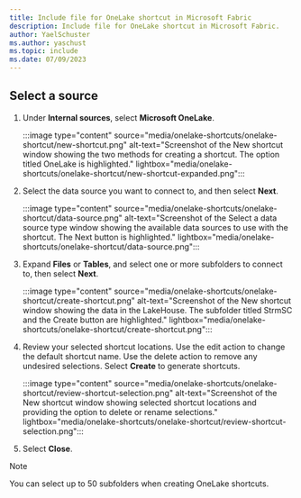 ```yaml
---
title: Include file for OneLake shortcut in Microsoft Fabric
description: Include file for OneLake shortcut in Microsoft Fabric.
author: YaelSchuster
ms.author: yaschust
ms.topic: include
ms.date: 07/09/2023
---
```

## Select a source

1. Under **Internal sources**, select **Microsoft OneLake**.

    :::image type="content" source="media/onelake-shortcuts/onelake-shortcut/new-shortcut.png" alt-text="Screenshot of the New shortcut window showing the two methods for creating a shortcut. The option titled OneLake is highlighted." lightbox="media/onelake-shortcuts/onelake-shortcut/new-shortcut-expanded.png":::

1. Select the data source you want to connect to, and then select **Next**.

    :::image type="content" source="media/onelake-shortcuts/onelake-shortcut/data-source.png" alt-text="Screenshot of the Select a data source type window showing the available data sources to use with the shortcut. The Next button is highlighted." lightbox="media/onelake-shortcuts/onelake-shortcut/data-source.png":::

1. Expand **Files** or **Tables**, and select one or more subfolders to connect to, then select **Next**.

    :::image type="content" source="media/onelake-shortcuts/onelake-shortcut/create-shortcut.png" alt-text="Screenshot of the New shortcut window showing the data in the LakeHouse. The subfolder titled StrmSC and the Create button are highlighted." lightbox="media/onelake-shortcuts/onelake-shortcut/create-shortcut.png":::

1. Review your selected shortcut locations. Use the edit action to change the default shortcut name. Use the delete action to remove any undesired selections. Select **Create** to generate shortcuts.

    :::image type="content" source="media/onelake-shortcuts/onelake-shortcut/review-shortcut-selection.png" alt-text="Screenshot of the New shortcut window showing selected shortcut locations and providing the option to delete or rename selections." lightbox="media/onelake-shortcuts/onelake-shortcut/review-shortcut-selection.png":::

1. Select **Close**.

> [!NOTE]
> You can select up to 50 subfolders when creating OneLake shortcuts.
